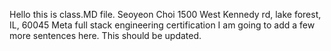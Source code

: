 Hello this is class.MD file. 
Seoyeon Choi
1500 West Kennedy rd, lake forest, IL, 60045
Meta full stack engineering certification 
I am going to add a few more sentences here. 
This should be updated. 









